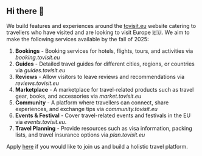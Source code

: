 ## Hi there 👋

We build features and experiences around the [tovisit.eu](https://tovisit.eu) website catering to travellers who have visited and are looking to visit Europe 🇪🇺. We aim to make the following services available by the fall of 2025:
1. **Bookings** - Booking services for hotels, flights, tours, and activities via _booking.tovisit.eu_ 
2. **Guides** - Detailed travel guides for different cities, regions, or countries via _guides.tovisit.eu_
3. **Reviews** - Allow visitors to leave reviews and recommendations via _reviews.tovisit.eu_
4. **Marketplace** - A marketplace for travel-related products such as travel gear, books, and accessories via _market.tovisit.eu_
5. **Community** - A platform where travellers can connect, share experiences, and exchange tips via _community.tovisit.eu_
6. **Events & Festival** - Cover travel-related events and festivals in the EU via _events.tovisit.eu_.
7. **Travel Planning** - Provide resources such as visa information, packing lists, and travel insurance options via _plan.tovisit.eu_

Apply [here](https://forms.gle/UT93ydtULs3PBCav5) if you would like to join us and build a holistic travel platform.
